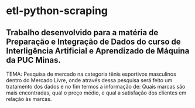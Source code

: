 ﻿# etl-python-scraping

## Trabalho desenvolvido para a matéria de Preparação e Integração de Dados do curso de Interligência Artificial e Aprendizado de Máquina da PUC Minas.

TEMA: Pesquisa de mercado na categoria tênis esportivos masculinos dentro do
Mercado Livre, onde através dessa pesquisa será feito um tratamento dos dados e no fim
termos a informação de: Quais marcas são mais encontradas, qual o preço médio, e qual a
satisfação dos clientes em relação às marcas.
